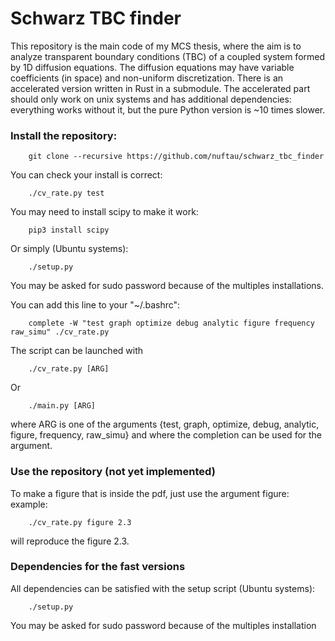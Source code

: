 # Schwarz TBC finder

This repository is the main code of my MCS thesis, where the aim is to analyze transparent boundary conditions
(TBC) of a coupled system formed by 1D diffusion equations.
The diffusion equations may have variable coefficients (in space) and non-uniform discretization.
There is an accelerated version written in Rust in a submodule. The accelerated part should only work on unix systems and has additional dependencies: everything works without it, but the pure Python version is ~10 times slower.

### Install the repository:
```
    git clone --recursive https://github.com/nuftau/schwarz_tbc_finder
```
You can check your install is correct:
```
    ./cv_rate.py test
```

You may need to install scipy to make it work:
```
    pip3 install scipy
```
Or simply (Ubuntu systems):
```
    ./setup.py
```
You may be asked for sudo password because of the multiples installations.

You can add this line to your "~/.bashrc":
```
    complete -W "test graph optimize debug analytic figure frequency raw_simu" ./cv_rate.py
```

The script can be launched with
```
    ./cv_rate.py [ARG]
```
Or
```
    ./main.py [ARG]
```

where ARG is one of the arguments {test, graph, optimize, debug, analytic, figure, frequency, raw_simu}
and where the completion can be used for the argument.

### Use the repository (not yet implemented)
To make a figure that is inside the pdf, just use the argument figure:
example:
```
    ./cv_rate.py figure 2.3
```
will reproduce the figure 2.3.


### Dependencies for the fast versions
All dependencies can be satisfied with the setup script (Ubuntu systems):
```
    ./setup.py
```
You may be asked for sudo password because of the multiples installation
